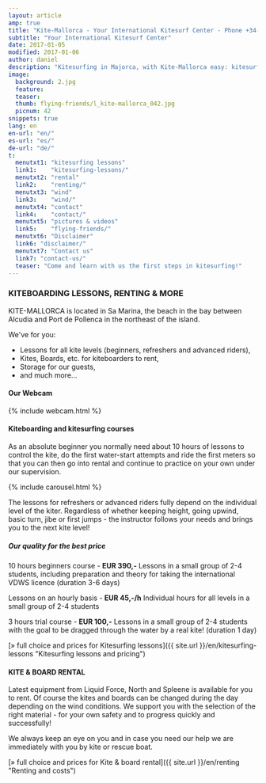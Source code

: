 ```yaml
---
layout: article
amp: true
title: "Kite-Mallorca - Your International Kitesurf Center - Phone +34-696-264729"
subtitle: "Your International Kitesurf Center"
date: 2017-01-05
modified: 2017-01-06
author: daniel
description: "Kitesurfing in Majorca, with Kite-Mallorca easy: kitesurfing lessons for beginners and advanced students. Complete equipment such as kite, board, harness and wetsuit will be provided."
image:
  background: 2.jpg
  feature:
  teaser:
  thumb: flying-friends/l_kite-mallorca_042.jpg
  picnum: 42
snippets: true
lang: en
en-url: "en/"
es-url: "es/"
de-url: "de/"
t:
  menutxt1: "kitesurfing lessons"
  link1:    "kitesurfing-lessons/"
  menutxt2: "rental"
  link2:    "renting/"
  menutxt3: "wind"
  link3:    "wind/"
  menutxt4: "contact"
  link4:    "contact/"
  menutxt5: "pictures & videos"
  link5:    "flying-friends/"
  menutxt6: "Disclaimer"
  link6: "disclaimer/"
  menutxt7: "Contact us"
  link7: "contact-us/"
  teaser: "Come and learn with us the first steps in kitesurfing!"
---
```


### KITEBOARDING LESSONS, RENTING & MORE

KITE-MALLORCA is located in Sa Marina, the beach in the bay between Alcudia and Port de Pollenca in the northeast of the island.

We've for you:  
- Lessons for all kite levels (beginners, refreshers and advanced riders),  
- Kites, Boards, etc. for kiteboarders to rent,  
- Storage for our guests,  
- and much more...

#### Our Webcam
{% include webcam.html %} 

#### Kiteboarding and kitesurfing courses
As an absolute beginner you normally need about 10 hours of lessons to control the kite, do the first water-start attempts and ride the first meters so that you can then go into rental and continue to practice on your own under our supervision.

{% include carousel.html %}

The lessons for refreshers or advanced riders fully depend on the individual level of the kiter. Regardless of whether keeping height, going upwind, basic turn, jibe or first jumps - the instructor follows your needs and brings you to the next kite level!

##### Our quality for the best price

10 hours beginners course - **EUR 390,-**
Lessons in a small group of 2-4 students, including preparation and theory for taking the international VDWS licence (duration 3-6 days)

Lessons on an hourly basis - **EUR 45,-/h**
Individual hours for all levels in a small group of 2-4 students

3 hours trial course - **EUR 100,-**
Lessons in a small group of 2-4 students with the goal to be dragged through the water by a real kite! (duration 1 day)

[» full choice and prices for Kitesurfing lessons]({{ site.url }}/en/kitesurfing-lessons "Kitesurfing lessons and pricing")


#### KITE & BOARD RENTAL

Latest equipment from Liquid Force, North and Spleene is available for you to rent. Of course the kites and boards can be changed during the day depending on the wind conditions. We support you with the selection of the right material - for your own safety and to progress quickly and successfully!

We always keep an eye on you and in case you need our help we are immediately with you by kite or rescue boat.

[» full choice and prices for Kite & board rental]({{ site.url }}/en/renting "Renting and costs")
